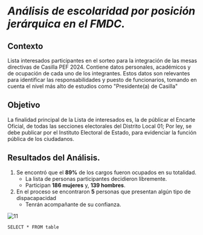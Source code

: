 # _Análisis de escolaridad por posición jerárquica en el FMDC._

## Contexto
Lista interesados participantes en el sorteo para la integración de las mesas directivas de Casilla PEF 2024. Contiene datos personales, académicos y de ocupación de cada uno de los integrantes.
Estos datos son relevantes para identificar las responsabilidades y puesto de funcionarios, tomando en cuenta el nivel más alto de estudios como "Presidente(a) de Casilla"

## Objetivo
La finalidad principal de la Lista de interesados es, la de públicar el Encarte Oficial, de todas las secciones electorales del Distrito Local 01; Por ley, se debe publicar por el Instituto Electoral de Estado, para evidenciar la función pública de los ciudadanos.

## Resultados del Análisis.
1. Se encontró que el **89%** de los cargos fueron ocupados en su totalidad.
   - La lista de personas participantes decidieron libremente.
   - Participan **186 mujeres** y, **139 hombres**.
3. En el proceso se encontraron **5** personas que presentan algún tipo de dispacapacidad
   - Tenrán acompañante de su confianza.

![11](https://github.com/licjoyboy/1.-Microsoft-Excel/assets/174209500/5007d4d7-67b4-4193-897f-33ebca18a775)

``` SELECT * FROM table ```
